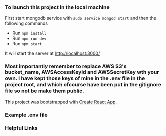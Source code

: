 ### To launch this project in the local machine

First start mongodb service with `sudo service mongod start` and then the following commands

- Run `npm install`
- Run `npm run dev`
- Run `npm start`

It will start the server at [http://localhost:3000/](http://localhost:3000/)

### Most importantly remember to replace AWS S3's bucket_name, AWSAccessKeyId and AWSSecretKey wth your own. I have kept those keys of mine in the .env file in the project root, and which ofcourse have been put in the gitignore file so not be make them public.

This project was bootstrapped with [Create React App](https://github.com/facebook/create-react-app).

### Example .env file

### Helpful Links
